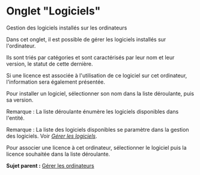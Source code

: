 Onglet "Logiciels"
==================

Gestion des logiciels installés sur les ordinateurs

Dans cet onglet, il est possible de gérer les logiciels installés sur
l'ordinateur.

Ils sont triés par catégories et sont caractérisés par leur nom et leur
version, le statut de cette dernière.

Si une licence est associée à l'utilisation de ce logiciel sur cet
ordinateur, l'information sera également présentée.

Pour installer un logiciel, sélectionner son nom dans la liste
déroulante, puis sa version.

Remarque : La liste déroulante énumère les logiciels disponibles dans
l'entité.

Remarque : La liste des logiciels disponibles se paramètre dans la
gestion des logiciels. Voir [*Gérer les
logiciels*](inventory_software.html "Les logiciels se gèrent depuis le menu Parc > Logiciel").

Pour associer une licence à cet ordinateur, sélectionner le logiciel
puis la licence souhaitée dans la liste déroulante.

**Sujet parent :** [Gérer les
ordinateurs](../glpi/inventory_computer.html "Les ordinateurs se gèrent depuis le menu Parc > Ordinateurs")
